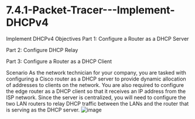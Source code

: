 # 7.4.1-Packet-Tracer---Implement-DHCPv4
Implement DHCPv4
Objectives
Part 1: Configure a Router as a DHCP Server

Part 2: Configure DHCP Relay

Part 3: Configure a Router as a DHCP Client

Scenario
As the network technician for your company, you are tasked with configuring a Cisco router as a DHCP server to provide dynamic allocation of addresses to clients on the network. You are also required to configure the edge router as a DHCP client so that it receives an IP address from the ISP network. Since the server is centralized, you will need to configure the two LAN routers to relay DHCP traffic between the LANs and the router that is serving as the DHCP server.
![image](https://user-images.githubusercontent.com/128199477/226489172-07f3a238-9998-490a-8f79-0566f262cbf7.png)
